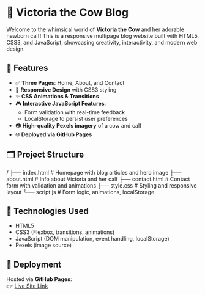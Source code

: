 # 🐄 Victoria the Cow Blog

Welcome to the whimsical world of **Victoria the Cow** and her adorable newborn calf! This is a responsive multipage blog website built with HTML5, CSS3, and JavaScript, showcasing creativity, interactivity, and modern web design.

## 🌟 Features

- ✅ **Three Pages**: Home, About, and Contact
- 🎨 **Responsive Design** with CSS3 styling
- ✨ **CSS Animations & Transitions**
- 🎮 **Interactive JavaScript Features**:
  - Form validation with real-time feedback
  - LocalStorage to persist user preferences
- 📷 **High-quality Pexels imagery** of a cow and calf
- 🌐 **Deployed via GitHub Pages**

## 🗂️ Project Structure

/
├── index.html # Homepage with blog articles and hero image
├── about.html # Info about Victoria and her calf
├── contact.html # Contact form with validation and animations
├── style.css # Styling and responsive layout
└── script.js # Form logic, animations, localStorage


## 🧪 Technologies Used

- HTML5
- CSS3 (Flexbox, transitions, animations)
- JavaScript (DOM manipulation, event handling, localStorage)
- Pexels (image source)

## 🚀 Deployment

Hosted via **GitHub Pages**:  
👉 [Live Site Link](https://plp-webtechnologies.github.io/feb-2025-final-project-and-deployment-Moses-Muchiri/)
